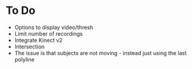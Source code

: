 # To Do
- Options to display video/thresh
- Limit number of recordings
- Integrate Kinect v2
- Intersection
- The issue is that subjects are not moving - instead just using the last polyline

